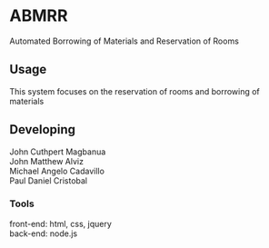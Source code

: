 

# ABMRR
Automated Borrowing of Materials and Reservation of Rooms


## Usage
This system focuses on the reservation of rooms and borrowing of materials


## Developing
John Cuthpert Magbanua  
John Matthew Alviz  
Michael Angelo Cadavillo  
Paul Daniel Cristobal  


### Tools
front-end: html, css, jquery  
back-end: node.js
